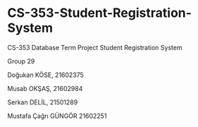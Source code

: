 # CS-353-Student-Registration-System
CS-353 Database Term Project
Student Registration System

Group 29


Doğukan KÖSE, 21602375

Musab OKŞAŞ, 21602984

Serkan DELİL, 21501289

Mustafa Çağrı GÜNGÖR 21602251
